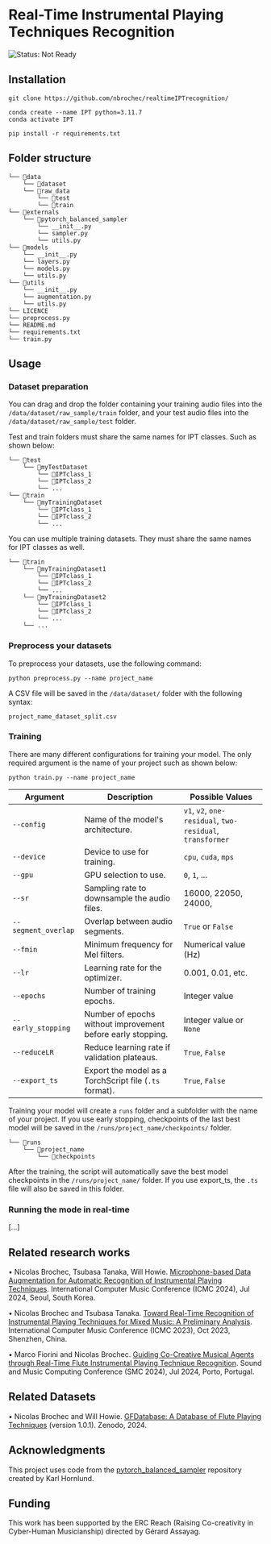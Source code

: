 # Real-Time Instrumental Playing Techniques Recognition

![Status: Not Ready](https://img.shields.io/badge/status-not%20ready-red)

## Installation

```
git clone https://github.com/nbrochec/realtimeIPTrecognition/
```

```
conda create --name IPT python=3.11.7
conda activate IPT
```

```
pip install -r requirements.txt
```

## Folder structure

```
└── 📁data
    └── 📁dataset
    └── 📁raw_data
        └── 📁test
        └── 📁train
└── 📁externals
    └── 📁pytorch_balanced_sampler
        └── __init__.py
        └── sampler.py
        └── utils.py
└── 📁models
    └── __init__.py
    └── layers.py
    └── models.py
    └── utils.py
└── 📁utils
    └── __init__.py
    └── augmentation.py
    └── utils.py
└── LICENCE
└── preprocess.py
└── README.md
└── requirements.txt
└── train.py
```

## Usage
### Dataset preparation

You can drag and drop the folder containing your training audio files into the `/data/dataset/raw_sample/train` folder, and your test audio files into the `/data/dataset/raw_sample/test` folder.

Test and train folders must share the same names for IPT classes. Such as shown below:
```
└── 📁test
    └── 📁myTestDataset
        └── 📁IPTclass_1
        └── 📁IPTclass_2
        └── ...
└── 📁train
    └── 📁myTrainingDataset
        └── 📁IPTclass_1
        └── 📁IPTclass_2
        └── ...
```

You can use multiple training datasets. They must share the same names for IPT classes as well.

```
└── 📁train
    └── 📁myTrainingDataset1
        └── 📁IPTclass_1
        └── 📁IPTclass_2
        └── ...
    └── 📁myTrainingDataset2
        └── 📁IPTclass_1
        └── 📁IPTclass_2
        └── ...
    └── ...
```

### Preprocess your datasets
To preprocess your datasets, use the following command:
```
python preprocess.py --name project_name
```

A CSV file will be saved in the `/data/dataset/` folder with the following syntax:
```
project_name_dataset_split.csv
```

### Training
There are many different configurations for training your model. The only required argument is the name of your project such as shown below:
```
python train.py --name project_name
```

| Argument            | Description                                                         | Possible Values                |
|---------------------|---------------------------------------------------------------------|--------------------------------|
| `--config`          | Name of the model's architecture.                                  | `v1`, `v2`, `one-residual`, `two-residual`, `transformer`|
| `--device`          | Device to use for training.                                        | `cpu`, `cuda`, `mps`           |
| `--gpu`             | GPU selection to use.                                              | `0`, `1`, ...                  |
| `--sr`              | Sampling rate to downsample the audio files.                        | 16000, 22050, 24000, |
| `--segment_overlap` | Overlap between audio segments.                                    | `True` or `False`        |
| `--fmin`            | Minimum frequency for Mel filters.                                 | Numerical value (Hz)           |
| `--lr`              | Learning rate for the optimizer.                                   | 0.001, 0.01, etc.              |
| `--epochs`          | Number of training epochs.                                         | Integer value                  |
| `--early_stopping`  | Number of epochs without improvement before early stopping.         | Integer value or `None`        |
| `--reduceLR`        | Reduce learning rate if validation plateaus.                       | `True`, `False`                |
| `--export_ts`       | Export the model as a TorchScript file (`.ts` format).              | `True`, `False`                |

Training your model will create a `runs` folder and a subfolder with the name of your project.
If you use early stopping, checkpoints of the last best model will be saved in the `/runs/project_name/checkpoints/` folder.
```
└── 📁runs
    └── 📁project_name
        └── 📁checkpoints
```

After the training, the script will automatically save the best model checkpoints in the `/runs/project_name/` folder.
If you use export_ts, the `.ts` file will also be saved in this folder.

### Running the mode in real-time

[...]

## Related research works
• Nicolas Brochec, Tsubasa Tanaka, Will Howie. [Microphone-based Data Augmentation for Automatic Recognition of Instrumental Playing Techniques](https://hal.science/hal-04642673). International Computer Music Conference (ICMC 2024), Jul 2024, Seoul, South Korea.

• Nicolas Brochec and Tsubasa Tanaka. [Toward Real-Time Recognition of Instrumental Playing Techniques for Mixed Music: A Preliminary Analysis](https://hal.science/hal-04263718). International Computer Music Conference (ICMC 2023), Oct 2023, Shenzhen, China.

• Marco Fiorini and Nicolas Brochec. [Guiding Co-Creative Musical Agents through Real-Time Flute Instrumental Playing Technique Recognition](https://hal.science/hal-04635907). Sound and Music Computing Conference (SMC 2024), Jul 2024, Porto, Portugal.

## Related Datasets
• Nicolas Brochec and Will Howie. [GFDatabase: A Database of Flute Playing Techniques](https://doi.org/10.5281/zenodo.10932398) (version 1.0.1). Zenodo, 2024.

## Acknowledgments

This project uses code from the [pytorch_balanced_sampler](https://github.com/khornlund/pytorch-balanced-sampler) repository created by Karl Hornlund.

## Funding

This work has been supported by the ERC Reach (Raising Co-creativity in Cyber-Human Musicianship) directed by Gérard Assayag.
